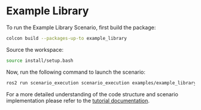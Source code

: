 # Example Library

To run the Example Library Scenario, first build the package:

```bash
colcon build --packages-up-to example_library
```

Source the workspace:

```bash
source install/setup.bash
```

Now, run the following command to launch the scenario:

```bash
ros2 run scenario_execution scenario_execution examples/example_library/scenarios/example_library.osc
```

For a more detailed understanding of the code structure and scenario implementation please refer to the [tutorial documentation](https://cps-test-lab.github.io/scenario-execution/tutorials.html).

